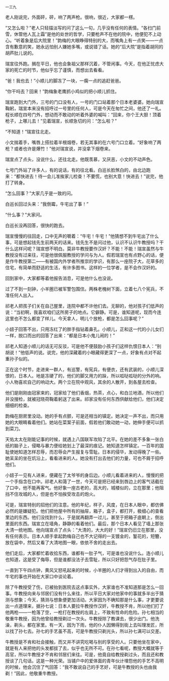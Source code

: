     一三九 

   老人刚说完，外面砰，砰，响了两声枪。很响，很近，大家都一楞。

   “又怎么啦？”老人只轻描淡写的问了这么一句，几乎没有任何的表情。“各扫门前雪，休管他人瓦上霜”是他的处世的哲学，只要枪声不在他的院中，他便犯不上动心。“听着象是后大院里！”韵梅的大眼睁得特别的大，而嘴角上有一点笑——一点含有歉意的笑，她永远怕别人嫌她多嘴，或说错了话。她的“后大院”是指着胡同的胡芦肚儿说的。

   瑞宣往外跑。搁在平日，他也会象祖父那样沉着，不管闲事。今天，在他正忧虑大家的死亡的时节，他似乎忘了谨慎，而想出去看看。

   “爸！我也去！”小顺儿的脚冻了一块，一瘸一点的追赶爸爸。

   “你干吗去？回来！”韵梅象老鹰抓小鸡似的把小顺儿抓住。

   瑞宣跑到大门外，三号的门口没有人，一号的门口站着那个日本老婆婆。她向瑞宣鞠躬，瑞宣本来没有招呼过一号里的任何人，可是今天在匆忙之间，他还了一礼。程长顺在四号门外，想动而不敢动的听着外婆的喊叫：“回来，你个王大胆！顶着枪子，上哪儿去！”见着瑞宣，长顺急切的问：“怎么啦？”

   “不知道！”瑞宣往北走。

   小文揣着手，嘴唇上搭拉着半根烟卷，若无其事的在六号门口立着。“好象响了两枪？或者也许是爆竹！”他对瑞宣说，并没拿下烟卷来。

   瑞宣点了点头，没说什么，还往北走。他既羡慕，又厌恶，小文的不动声色。

   七号门外站了许多人，有的说话，有的往北看。白巡长脸煞白的，由北边跑来：“都快进去！待一会儿准挨家儿检查！不要慌，也别大意！快进去！”说完，他打了转身。

   “怎么回事？”大家几乎是一致的问。

   白巡长回过头来：“我倒霉，牛宅出了事！”

   “什么事？”大家问。

   白巡长没再回答，很快的跑去。

   瑞宣慢慢的往回走，口中无声的嚼着：“牛宅！牛宅！”他猜想不到牛宅出了什么事，可是想起钱先生前两天的话来。钱先生不是问过他，认识不认识牛教授吗？干什么这样问呢？瑞宣想不明白。莫非牛教授要作汉奸？不能！不能！瑞宣虽然与牛教授没有过来往，可是他很佩服教授的学问与为人。假若瑞宣也有点野心的话，便是作牛教授第二——有被国内外学者所推崇的学识，有那么一座院子大，花草多的住宅，有简单而舒适的生活，有许多图书。这样的一位学者，是不会作汉奸的。

   回到家中，大家都等着他报告消息，可是他什么也没说。

   过了不到一刻钟，小羊圈已被军警包围住。两株老槐树下面，立着七八个宪兵，不准任何人出入。

   祁老人把孩子们关在自己屋里，连院中都不许他们去。无聊的，他对孩子们低声的说：“当初啊，我喜欢咱们这所房子的地点。它僻静。可是，谁知道呢，现而今连这里也不怎么都变了样儿。今天拿人，明儿个放枪，都是怎么回事呢？”

   小妞子回答不出，只用冻红了的胖手指钻着鼻孔。小顺儿，正和这一代的小儿女们一样，脱口而出的回答了出来：“都是日本小鬼儿闹的！”

   祁老人知道小顺儿的话无可反驳，可是他不便鼓励小孩子们这样仇恨日本人：“别胡说！”他低声的说。说完，他的深藏着的小眼藏得更深了一点，好象有点对不起重孙子似的。

   正在这个时节，走进来一群人，有巡警，有宪兵，有便衣，还有武装的，小顺儿深恨的，日本人。地是冻硬了的，他们的脚又用力的跺，所以呱哒呱哒的分外的响。小人物喜欢自己的响动大。两个立在院中观风，其余的人散开，到各屋去检查。

   他们是刚刚由冠家来的，冠家给了他们香烟，热茶，点心，和白兰地酒，所以他们并没搜检，就被冠晓荷鞠着躬送了出来。祁家没有任何东西供献给他们，他们决定细细的检查。

   韵梅在厨房里没动。她的手有点颤，可是还相当的镇定。她决定一声不出，而只用她的大眼睛看着他们。她站在菜案子前面，假若他们敢动她一动，她伸手便可以抓到菜刀。

   天佑太太在刚能记事的时候，就遇上八国联军攻陷了北平。在她的差不多象一张白纸的脑子上，侵略与暴力便给她划上了最深的痕记。她知道怎样镇定。一百年的国耻使她知道怎样忍辱，而忍辱会产生报复与雪耻。日本的侵华，发动得晚了一些。她呆呆的坐在炕沿上，看看进来的人。她没有打出去他们的力量，可也不屑于招呼他们。

   小妞子一见有人进来，便藏在了太爷爷的身后边。小顺儿看着进来的人，慢慢的把一个手指含在口中。祁老人和蔼了一世，今天可是把已经来到唇边上的客气话截在了口中，他不能再客气。他好象一座古老的，高大的，城楼似的，立在那里；他阻挡不住攻城的人，但是也不怕挨受攻击的炮火。

   可是，瑞宣特别的招他们的注意。他的年纪，样子，风度，在日本人眼中，都仿佛必然的是嫌疑犯。他们把他屋中所有的抽屉，箱子，盒子，都打开，极细心的查看里边的东西。他们没找到什么，于是就再翻弄一过儿，甚至于把箱子底朝上，倒出里面的东西。瑞宣立在墙角，静静的看着他们。最后，那个日本人看见了墙上那张大清一统地图。他向瑞宣点了点头：“大清的，大大的好！”瑞宣仍旧立在那里，没有任何表示。日本人顺手拿起韵梅自己也不大记得的一支镀金的，錾花的，短簪，放在袋中，然后又看了大清地图一眼，依依不舍的走出去。

   他们走后，大家都忙着收拾东西，谁都有一肚子气，可是谁也没说什么。连小顺儿也知道，这是受了侮辱，但是谁都没法子去雪耻，所以只好把怨气存在肚子里。

   一直到下午四点钟，黄风又怒吼起来的时候，小羊圈的人们才得到出入的自由，而牛宅的事也开始在大家口中谈论着。

   除了牛教授受了伤，已被抬到医院去这点事实外，大家谁也不准知道那是怎么一回事。牛教授向来与邻居们没有什么来往，所以平日大家对他家中的事就多半出于猜测与想象；今天，猜测与想象便更加活动。大家因为不确知那是什么事，才更要说出一点道理来，据孙七说：日本人要拉牛教授作汉奸，牛教授不肯，所以他们打了他两枪——一枪落了空，一枪打在教授的左肩上，不致有性命的危险。孙七相当的敬重牛教授，因为他曾给教授剃过一次头。牛教授除了教课去，很少出门。他洗澡，剃头，都在家里。有一天，因为下雨，他的仆人因懒得到街上去叫理发匠，所以找了孙七去。孙七的手艺虽不高，可是牛教授只剃光头，所以孙七满可以交差。

   牛教授是不肯和社会接触，而又并不讲究吃喝与别的享受的人。只要他坐在家中，就是有人来把他的头发都拔了去，似乎也无所不可。在孙七看呢，教授大概就等于高官，所以牛教授才不肯和邻居们来往。可是，他竟自给教授剃过头，而且还和教授谈了几句话。这是一种光荣。当铺户中的爱体面的青年伙计埋怨他的手艺不高明的时候，他会沉住了气回答：“我不敢说自己的手艺好，可是牛教授的头也由我剃！”因此，他敬重牛教授。

